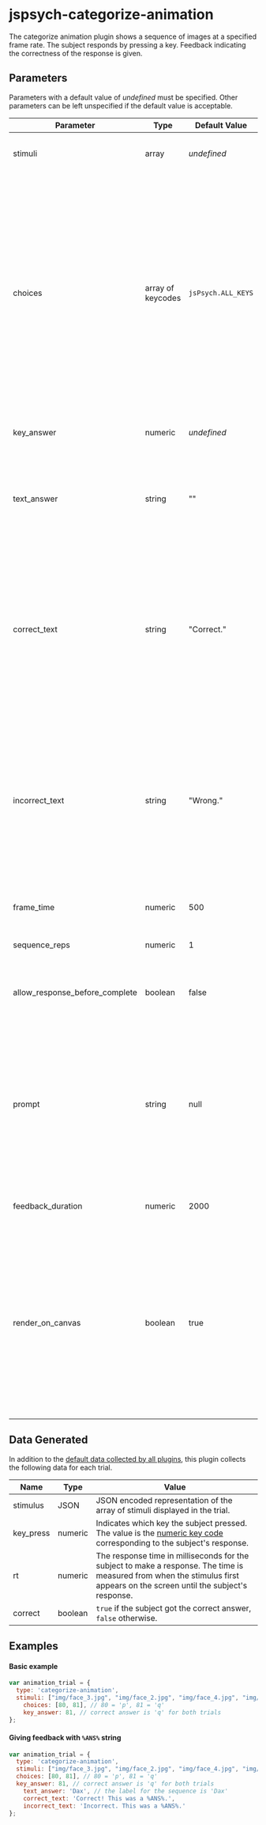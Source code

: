 # jspsych-categorize-animation

The categorize animation plugin shows a sequence of images at a specified frame rate. The subject responds by pressing a key. Feedback indicating the correctness of the response is given.

## Parameters

Parameters with a default value of *undefined* must be specified. Other parameters can be left unspecified if the default value is acceptable.

Parameter | Type | Default Value | Description
----------|------|---------------|------------
stimuli | array | *undefined* | Each element of the array is a path to an image file.
choices | array of keycodes | `jsPsych.ALL_KEYS` | This array contains the keys that the subject is allowed to press in order to respond to the stimulus. Keys can be specified as their [numeric key code](http://www.cambiaresearch.com/articles/15/javascript-char-codes-key-codes) or as characters (e.g., `'a'`, `'q'`). The default value of `jsPsych.ALL_KEYS` means that all keys will be accepted as valid responses. Specifying `jsPsych.NO_KEYS` will mean that no responses are allowed.
key_answer | numeric | *undefined* | A [numeric key code](http://www.cambiaresearch.com/articles/15/javascript-char-codes-key-codes) indicating the correct response.
text_answer | string | "" | A text label that describes the correct answer. Used in conjunction with the `correct_text` and `incorrect_text` parameters.
correct_text | string | "Correct." | String to show when the correct answer is given. Can contain HTML formatting. The special string `%ANS%` can be used within the string. If present, the plugin will put the `text_answer` for the trial in place of the %ANS% string (see example below).
incorrect_text | string | "Wrong." | String to show when the wrong answer is given. Can contain HTML formatting. The special string `%ANS%` can be used within the string. If present, the plugin will put the `text_answer` for the trial in place of the %ANS% string (see example below).
frame_time | numeric | 500 | How long to display each image (in milliseconds).
sequence_reps | numeric | 1 | How many times to show the entire sequence.
allow_response_before_complete | boolean | false | If true, the subject can respond before the animation sequence finishes.
prompt | string | null | This string can contain HTML markup. Any content here will be displayed below the stimulus. The intention is that it can be used to provide a reminder about the action the subject is supposed to take (e.g., which key to press).
feedback_duration | numeric | 2000 | How long to show the feedback (milliseconds).
render_on_canvas | boolean | true | If true, the images will be drawn onto a canvas element. This prevents a blank screen (white flash) between consecutive images in some browsers, like Firefox and Edge. If false, the image will be shown via an img element, as in previous versions of jsPsych.

## Data Generated

In addition to the [default data collected by all plugins](overview#data-collected-by-plugins), this plugin collects the following data for each trial.

Name | Type | Value
-----|------|------
stimulus | JSON | JSON encoded representation of the array of stimuli displayed in the trial.
key_press | numeric | Indicates which key the subject pressed. The value is the [numeric key code](http://www.cambiaresearch.com/articles/15/javascript-char-codes-key-codes) corresponding to the subject's response.
rt | numeric | The response time in milliseconds for the subject to make a response. The time is measured from when the stimulus first appears on the screen until the subject's response.
correct | boolean | `true` if the subject got the correct answer, `false` otherwise.

## Examples

#### Basic example

```javascript
var animation_trial = {
  type: 'categorize-animation',
  stimuli: ["img/face_3.jpg", "img/face_2.jpg", "img/face_4.jpg", "img/face_1.jpg"],
	choices: [80, 81], // 80 = 'p', 81 = 'q'
	key_answer: 81, // correct answer is 'q' for both trials
};
```

#### Giving feedback with `%ANS%` string

```javascript
var animation_trial = {
  type: 'categorize-animation',
  stimuli: ["img/face_3.jpg", "img/face_2.jpg", "img/face_4.jpg", "img/face_1.jpg"],
  choices: [80, 81], // 80 = 'p', 81 = 'q'
  key_answer: 81, // correct answer is 'q' for both trials
	text_answer: 'Dax', // the label for the sequence is 'Dax'
	correct_text: 'Correct! This was a %ANS%.',
	incorrect_text: 'Incorrect. This was a %ANS%.'
};
```
